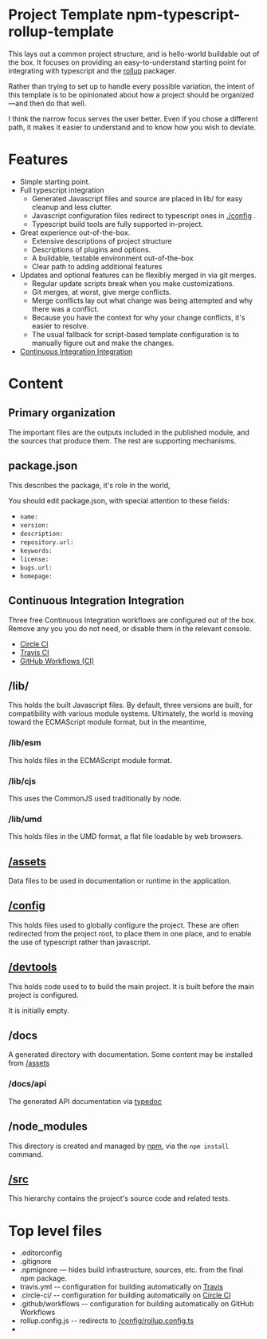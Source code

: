# Project Template npm-typescript-rollup-template

This lays out a common project structure, and is hello-world buildable out of the box.
It focuses on providing an easy-to-understand starting point for integrating
with typescript and the [rollup](https://www.rollupjs.org) packager.

Rather than trying to set up to handle every possible variation, the intent of this
template is to be opinionated about how a project should be organized—and then do that well.

I think the narrow focus serves the user better. Even if you chose a different path,
it makes it easier to understand and to know how you wish to deviate.

# Features
* Simple starting point.
* Full typescript integration
  * Generated Javascript files and source are placed in lib/ for easy cleanup and less clutter.
  * Javascript configuration files redirect to typescript ones in [./config](config/README.md) .
  * Typescript build tools are fully supported in-project.
* Great experience out-of-the-box.
  * Extensive descriptions of project structure
  * Descriptions of plugins and options.
  * A buildable, testable environment out-of-the-box
  * Clear path to adding additional features
* Updates and optional features can be flexibliy merged in via git merges.
  * Regular update scripts break when you make customizations.
  * Git merges, at worst, give merge conflicts.
  * Merge conflicts lay out what change was being attempted and why there was a conflict.
  * Because you have the context for why your change conflicts, it's easier to resolve.
  * The usual fallback for script-based template configuration is to manually figure out and make the changes.
 * [Continuous Integration Integration](#continuous-integration-integration)

# Content

## Primary organization

The important files are the outputs included in the published module, and the sources that
produce them. The rest are supporting mechanisms.

## package.json

This describes the package, it's role in the world,

You should edit package.json, with special attention to these fields:
* `name:`
* `version:`
* `description:`
* `repository.url:`
* `keywords:`
* `license:`
* `bugs.url:`
* `homepage:`

## Continuous Integration Integration
Three free Continuous Integration workflows are configured out of the box.  Remove any you
you do not need, or disable them in the relevant console.
* [Circle CI](https://circleci.com)
* [Travis CI](https://travis-ci.com)
* [GitHub Workflows (CI)](https://github.com)

## /lib/

This holds the built Javascript files. By default, three versions are built, for compatibility with various module systems. Ultimately, the world is moving toward the ECMAScript module format, but in the meantime,
### /lib/esm
This holds files in the ECMAScript module format.

### /lib/cjs
This uses the CommonJS used traditionally by node.

### /lib/umd
This holds files in the UMD format, a flat file loadable by web browsers.

## [/assets](/assets/README.md)
Data files to be used in documentation or runtime in the application.

## [/config](/config/README.md)
This holds files used to globally configure the project. These are often redirected from the project root, to place them in one place, and to enable the use of typescript rather than javascript.

## [/devtools](/devtools/README.md)
This holds code used to to build the main project. It is built before the main project is configured.

It is initially empty.

## /docs
A generated directory with documentation. Some content may be installed from [/assets](/assets/README.md)

### /docs/api
The generated API documentation via [typedoc](https://typedoc.org)

## /node_modules
This directory is created and managed by [npm](https://npmjs.com), via the `npm install` command.

## [/src](/src/README.md)
This hierarchy contains the project's source code and related tests.

# Top level files
* .editorconfig
* .gitignore
* .npmignore — hides build infrastructure, sources, etc. from the final npm package.
* travis.yml -- configuration for building automatically on [Travis](https://travis-ci.com/)
* .circle-ci/ -- configuration for building automatically on [Circle CI](https://circleci.com)
*  .github/workflows -- configuration for building automatically on GitHub Workflows
* rollup.config.js -- redirects to [/config/rollup.config.ts](/config/rollup.config.ts)
*

[Continuous Integration Integration]: #continuous-integration-integration

